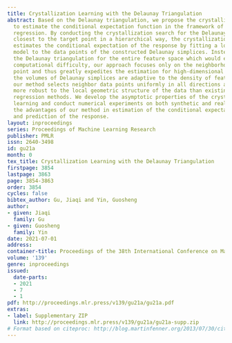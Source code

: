 ```yaml
---
title: Crystallization Learning with the Delaunay Triangulation
abstract: Based on the Delaunay triangulation, we propose the crystallization learning
  to estimate the conditional expectation function in the framework of nonparametric
  regression. By conducting the crystallization search for the Delaunay simplices
  closest to the target point in a hierarchical way, the crystallization learning
  estimates the conditional expectation of the response by fitting a local linear
  model to the data points of the constructed Delaunay simplices. Instead of conducting
  the Delaunay triangulation for the entire feature space which would encounter enormous
  computational difficulty, our approach focuses only on the neighborhood of the target
  point and thus greatly expedites the estimation for high-dimensional cases. Because
  the volumes of Delaunay simplices are adaptive to the density of feature data points,
  our method selects neighbor data points uniformly in all directions and thus is
  more robust to the local geometric structure of the data than existing nonparametric
  regression methods. We develop the asymptotic properties of the crystallization
  learning and conduct numerical experiments on both synthetic and real data to demonstrate
  the advantages of our method in estimation of the conditional expectation function
  and prediction of the response.
layout: inproceedings
series: Proceedings of Machine Learning Research
publisher: PMLR
issn: 2640-3498
id: gu21a
month: 0
tex_title: Crystallization Learning with the Delaunay Triangulation
firstpage: 3854
lastpage: 3863
page: 3854-3863
order: 3854
cycles: false
bibtex_author: Gu, Jiaqi and Yin, Guosheng
author:
- given: Jiaqi
  family: Gu
- given: Guosheng
  family: Yin
date: 2021-07-01
address:
container-title: Proceedings of the 38th International Conference on Machine Learning
volume: '139'
genre: inproceedings
issued:
  date-parts:
  - 2021
  - 7
  - 1
pdf: http://proceedings.mlr.press/v139/gu21a/gu21a.pdf
extras:
- label: Supplementary ZIP
  link: http://proceedings.mlr.press/v139/gu21a/gu21a-supp.zip
# Format based on citeproc: http://blog.martinfenner.org/2013/07/30/citeproc-yaml-for-bibliographies/
---
```

